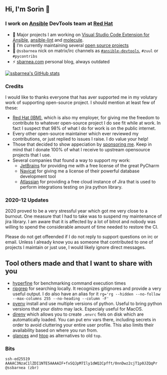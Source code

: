 ## Hi, I'm Sorin 👋

### I work on [Ansible](https://github.com/ansible) DevTools team at [Red Hat](https://redhat.com)

- 🔭 Major projects I am working on [Visual Studio Code Extension for Ansible](https://marketplace.visualstudio.com/items?itemName=redhat.ansible), [ansible-lint](https://github.com/ansible-community/ansible-lint) and [molecule](https://github.com/ansible-community/molecule).
- 🌱 I’m currently maintaining several [open source projects](https://sbarnea.com/about/)
- 💬 ``@ssbarnea`` nick on matrix/irc channels as [`#ansible-devtools`](https://chat.ansible.im/#/room/#devtools:ansible.com), `#zuul` or `#pycontribs`
- ⚡ [sbarnea.com](https://sbarnea.com/) personal blog, always outdated

[![ssbarnea's GitHub stats](https://github-readme-stats.vercel.app/api?username=ssbarnea&show_icons=true)](https://github.com/anuraghazra/github-readme-stats)


### Credits

I would like to thanks everyone that has aver supported me in my volutary work of supporting open-source project. I should mention at least few of these:

* [Red Hat (IBM)](https://redhat.com), which is also my employer, for giving me the freedom to contribute to whatever open-source project I do see fit while at work. In fact I suspect that 98% of what I do for work is on the public internet.
* Every other open-source maintainer which ever reviewed my contributions, or just replied to issues I raise. I do value your help!
* Those that decided to show appeciation by [sponsoring me](https://github.com/sponsors/ssbarnea). Keep in mind that I donate 100% of what I receive to upstream opensource projects that I use.
* Several companies that found a way to support my work:
  * [JetBrains](https://www.jetbrains.com) for providing me with a free license of the great PyCharm
  * [Navicat](https://www.navicat.com) for giving me a license of their powerful database development tool
  * [Atlassian](https://www.atlassian.com) for providing a free cloud instance of Jira that is used to perform integrations testing on jira python library.

### 2020-12 Updates

2020 proved to be a very stressful year which got me very close to a burnout. One measure that I had to take was to suspend my maintenance of jira library. I am aware that it is affected by a lot of bitrot and nobody was willing to spend the considerable amount of time needed to restore the CI.

Please do not get offeended if I do not reply to support questions on irc or email. Unless I already know you as someone that contributed to one of projects I maintain or just use, I would likely ignore direct messages.


## Tool others made and that I want to share with you

* [hyperfine](https://github.com/sharkdp/hyperfine) for benchmarking command execution times
* [ripgrep](https://github.com/BurntSushi/ripgrep) for searching locally. It recognizes gitignores and provide a very useful output. I do also have an alias for it `rg='rg --hidden --no-follow --max-columns 255 --no-heading --column -F'`
* [pyenv](https://github.com/pyenv/pyenv) install and use multiple versions of python. Useful to bring python versions that your distro may lack. Especialy useful for MacOS.
* [direnv](https://direnv.net/) which allows you to create `.envrc` fiels on disk which are automatically loaded. You can put env vars there, including secrets in order to avoid cluttering your entire user profile. This also limits their availability based on where you run from.
* [glances](https://nicolargo.github.io/glances/) and [htop](https://htop.dev/) as alternatives to old `top`.

### Bits

```
ssh-ed25519 AAAAC3NzaC1lZDI1NTE5AAAAIF+fxSQJpM7Ily1dWQ2Cpfft/0nnDwz2cjT1p0JZQqPr @ssbarnea (zbr)
```
